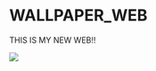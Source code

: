 # WALLPAPER_WEB
THIS IS MY NEW WEB!!


<a href="https://github.com/shailendra043/WALLPAPER_WEB/graphs/contributors">
  <img src="https://contrib.rocks/image?repo=shailendra043/WALLPAPER_WEB" />
</a>
